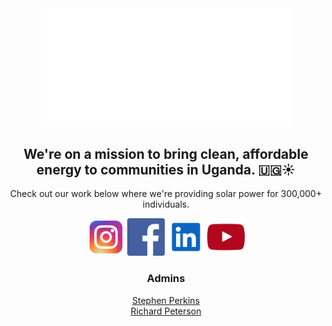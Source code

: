 <!--

**Here are some ideas to get you started:**

🙋‍♀️ A short introduction - what is your organization all about?
🌈 Contribution guidelines - how can the community get involved?
👩‍💻 Useful resources - where can the community find your docs? Is there anything else the community should know?
🍿 Fun facts - what does your team eat for breakfast?
🧙 Remember, you can do mighty things with the power of [Markdown](https://docs.github.com/github/writing-on-github/getting-started-with-writing-and-formatting-on-github/basic-writing-and-formatting-syntax)
<a href="https://www.allweare.org"> All We Are </a>
-->

<div align=center>

<a href="https://allweare.org">
  <img src="https://github.com/allweare-org/.github/blob/main/profile/images/awa_logo_dark.png#gh-dark-mode-only" alt="All We Are logo" width="400px" />
</a>

<!--
<a href="https://allweare.org">
  <img src="https://github.com/allweare-org/.github/blob/main/profile/images/awa_logo_light.png#gh-light-mode-only" alt="All We Are logo" width="400px" />
</a>
-->

  <h2> We're on a mission to bring clean, affordable energy to communities in Uganda. 🇺🇬☀️ </h2>

  <p> Check out our work below where we're providing solar power for 300,000+ individuals.  </p>

[<img src="https://github.com/allweare-org/.github/blob/main/profile/images/instagram.svg" width="60px" />](https://www.instagram.com/awanonprofit/)
[<img src="https://github.com/allweare-org/.github/blob/main/profile/images/facebook.svg" width="60px" />](https://www.facebook.com/allwearenonprofit)
[<img src="https://github.com/allweare-org/.github/blob/main/profile/images/linkedin.svg" width="60px" />](https://www.linkedin.com/company/awanonprofit/)
[<img src="https://github.com/allweare-org/.github/blob/main/profile/images/youtube.svg" width="60px" />](https://www.youtube.com/channel/UCc_by7xsZiWEzWzWn-BggyA)

  <h3> Admins </h3>

<a href="https://github.com/s-perk"> Stephen Perkins </a><br>
<a href="https://github.com/rchardptrsn"> Richard Peterson </a>

</div>
